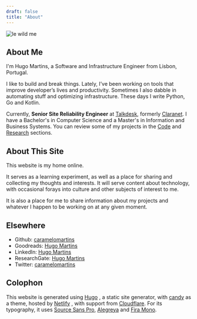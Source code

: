 ```yaml
---
draft: false
title: "About"
---
```


![le wild me](/images/F1000019.jpg)

## About Me

I'm Hugo Martins, a Software and Infrastructure Engineer from Lisbon, Portugal. 

I like to build and break things. Lately, I’ve been working on tools that improve developer’s lives and productivity. Sometimes I also dabble in automating stuff and optimizing infrastructure. These days I write Python, Go and Kotlin.

Currently, **Senior Site Reliability Engineer** at [Talkdesk](https://www.talkdesk.com/), formerly [Claranet](http://www.claranet.co.uk/). I have a Bachelor's in Computer Science and a Master's in Information and Business Systems. You can review some of my projects in the [Code](/code/) and [Research](/research/) sections.

## About This Site

This website is my home online.

It serves as a learning experiment, as well as a place for sharing and collecting my thoughts and interests. It will serve content about technology, with occasional forays into culture and other subjects of interest to me. 

It is also a place for me to share information about my projects and whatever I happen to be working on at any given moment.

## Elsewhere

- Github: [caramelomartins](https://github.com/caramelomartins)
- Goodreads:  [Hugo Martins](https://www.goodreads.com/user/show/7832126-hugo-martins)
- LinkedIn: [Hugo Martins](https://www.linkedin.com/in/hugofcsmartins/)
- ResearchGate: [Hugo Martins](https://www.researchgate.net/profile/Hugo_Martins34)
- Twitter: [caramelomartins](https://twitter.com/caramelomartins)

## Colophon

This website is generated using [Hugo](https://gohugo.io/) , a static site generator, with [candy](https://github.com/caramelomartins/hugo-theme-candy) as a theme, hosted by [Netlify](https://netlify.com/) , with support from [Cloudflare](https://www.cloudflare.com/). For its typography, it uses [Source Sans Pro](https://fonts.google.com/specimen/Source+Sans+Pro), [Alegreya](https://fonts.google.com/specimen/Alegreya) and [Fira Mono](https://fonts.google.com/specimen/Fira+Mono).

